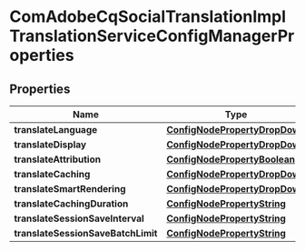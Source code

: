 

# ComAdobeCqSocialTranslationImplTranslationServiceConfigManagerProperties

## Properties

Name | Type | Description | Notes
------------ | ------------- | ------------- | -------------
**translateLanguage** | [**ConfigNodePropertyDropDown**](ConfigNodePropertyDropDown.md) |  |  [optional]
**translateDisplay** | [**ConfigNodePropertyDropDown**](ConfigNodePropertyDropDown.md) |  |  [optional]
**translateAttribution** | [**ConfigNodePropertyBoolean**](ConfigNodePropertyBoolean.md) |  |  [optional]
**translateCaching** | [**ConfigNodePropertyDropDown**](ConfigNodePropertyDropDown.md) |  |  [optional]
**translateSmartRendering** | [**ConfigNodePropertyDropDown**](ConfigNodePropertyDropDown.md) |  |  [optional]
**translateCachingDuration** | [**ConfigNodePropertyString**](ConfigNodePropertyString.md) |  |  [optional]
**translateSessionSaveInterval** | [**ConfigNodePropertyString**](ConfigNodePropertyString.md) |  |  [optional]
**translateSessionSaveBatchLimit** | [**ConfigNodePropertyString**](ConfigNodePropertyString.md) |  |  [optional]



